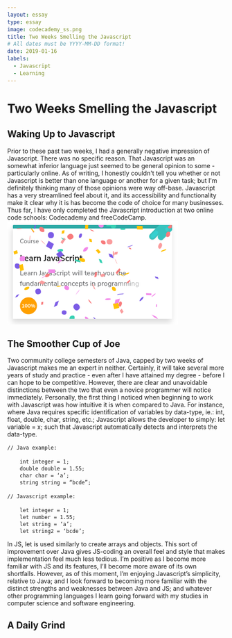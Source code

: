 ```yaml
---
layout: essay
type: essay
image: codecademy_ss.png
title: Two Weeks Smelling the Javascript
# All dates must be YYYY-MM-DD format!
date: 2019-01-16
labels:
  - Javascript
  - Learning
---
```


<h1> Two Weeks Smelling the Javascript </h1>

<h2> Waking Up to Javascript </h2>
 
<p>	Prior to these past two weeks, I had a generally negative impression of Javascript.  There was no specific reason.  That Javascript was an somewhat inferior language just seemed to be general opinion to some - particularly online.  As of writing, I honestly couldn't tell you whether or not Javascript is better than one language or another for a given task; but I'm definitely thinking many of those opinions were way off-base.  Javascript has a very streamlined feel about it, and its accessibility and functionality make it clear why it is has become the code of choice for many businesses.  Thus far, I have only completed the Javascript introduction at two online code schools: Codecademy and freeCodeCamp.
<img class="ui medium right floated rounded image" src="../images/codecademy_ss.png">
	
	
</p>
 
<h2> The Smoother Cup of Joe </h2>

<p>	Two community college semesters of Java, capped by two weeks of Javascript makes me an expert in neither.  Certainly, it will take several more years of study and practice - even after I have attained my degree - before I can hope to be competitive.  However, there are clear and unavoidable distinctions between the two that even a novice programmer will notice immediately.  Personally, the first thing I noticed when beginning to work with Javascript was how intuitive it is when compared to Java.  For instance, where Java requires specific identification of variables by data-type, ie.: int, float, double, char, string, etc.; Javascript allows the developer to simply: let variable = x; such that Javascript automatically detects and interprets the data-type. </p>

```
// Java example:

	int integer = 1;
	double double = 1.55;
	char char = ‘a’;
	string string = “bcde”;

// Javascript example:

	let integer = 1;
	let number = 1.55;
	let string = ‘a’;
	let string2 = ‘bcde’;
```

<p>	In JS, <e>let</e> is used similarly to create arrays and objects.  This sort of improvement over Java gives JS-coding an overall feel and style that makes implementation feel much less tedious.  I’m positive as I become more familiar with JS and its features, I’ll become more aware of its own shortfalls.  However, as of this moment, I’m enjoying Javascript’s simplicity, relative to Java; and I look forward to becoming more familiar with the distinct strengths and weaknesses between Java and JS; and whatever other programming languages I learn going forward with my studies in computer science and software engineering. </p>

<h2> A Daily Grind </h2>

<p> </p>

